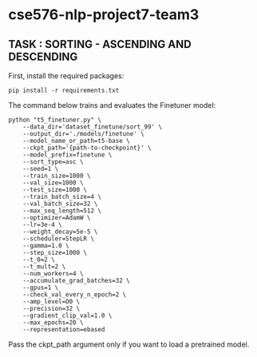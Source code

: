 # cse576-nlp-project7-team3


## TASK : SORTING - ASCENDING AND DESCENDING


First, install the required packages:
```
pip install -r requirements.txt
```

The command below trains and evaluates the Finetuner model:

```
python "t5_finetuner.py" \
    --data_dir='dataset_finetune/sort_99' \
    --output_dir='./models/finetune' \
    --model_name_or_path=t5-base \
    --ckpt_path='{path-to-checkpoint}' \
    --model_prefix=finetune \
    --sort_type=asc \
    --seed=1 \
    --train_size=1000 \
    --val_size=1000 \
    --test_size=1000 \
    --train_batch_size=4 \
    --val_batch_size=32 \
    --max_seq_length=512 \
    --optimizer=AdamW \
    --lr=3e-4 \
    --weight_decay=5e-5 \
    --scheduler=StepLR \
    --gamma=1.0 \
    --step_size=1000 \
    --t_0=2 \
    --t_mult=2 \
    --num_workers=4 \
    --accumulate_grad_batches=32 \
    --gpus=1 \
    --check_val_every_n_epoch=2 \
    --amp_level=O0 \
    --precision=32 \
    --gradient_clip_val=1.0 \
    --max_epochs=20 \
    --representation=ebased

```

Pass the ckpt_path argument only if you want to load a pretrained model.
